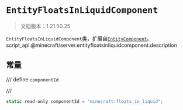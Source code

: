 # `EntityFloatsInLiquidComponent`

> 文档版本：1.21.50.25

`EntityFloatsInLiquidComponent`类，扩展自[`EntityComponent`](./entitycomponent.md)。script_api.@minecraft/server.entityfloatsinliquidcomponent.description

## 常量

/// define
`componentId`


///

```js
static read-only componentId = "minecraft:floats_in_liquid";
```

